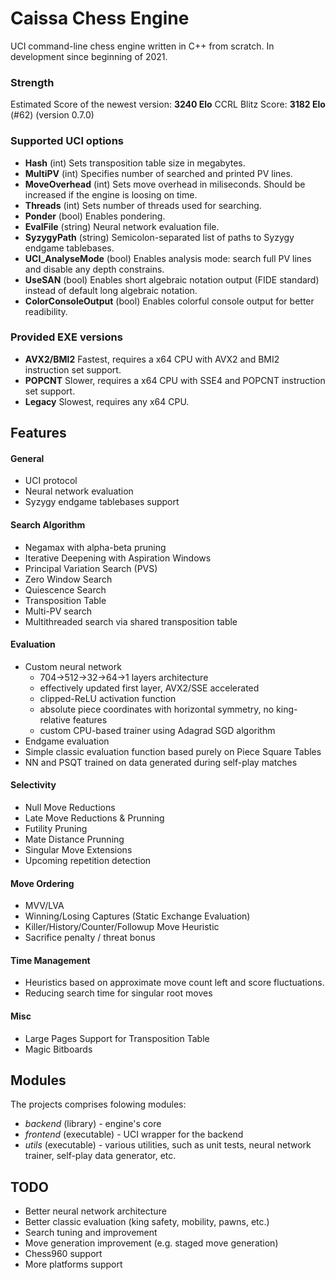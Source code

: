 # Caissa Chess Engine
UCI command-line chess engine written in C++ from scratch. In development since beginning of 2021.

### Strength

Estimated Score of the newest version: **3240 Elo**
CCRL Blitz Score: **3182 Elo** (#62) (version 0.7.0)

### Supported UCI options

* **Hash** (int) Sets transposition table size in megabytes.
* **MultiPV** (int) Specifies number of searched and printed PV lines.
* **MoveOverhead** (int) Sets move overhead in miliseconds. Should be increased if the engine is loosing on time.
* **Threads** (int) Sets number of threads used for searching.
* **Ponder** (bool) Enables pondering.
* **EvalFile** (string) Neural network evaluation file.
* **SyzygyPath** (string) Semicolon-separated list of paths to Syzygy endgame tablebases.
* **UCI_AnalyseMode** (bool) Enables analysis mode: search full PV lines and disable any depth constrains.
* **UseSAN** (bool) Enables short algebraic notation output (FIDE standard) instead of default long algebraic notation.
* **ColorConsoleOutput** (bool) Enables colorful console output for better readibility.


### Provided EXE versions

* **AVX2/BMI2** Fastest, requires a x64 CPU with AVX2 and BMI2 instruction set support.
* **POPCNT** Slower, requires a x64 CPU with SSE4 and POPCNT instruction set support.
* **Legacy** Slowest, requires any x64 CPU.


## Features

#### General
* UCI protocol
* Neural network evaluation
* Syzygy endgame tablebases support

#### Search Algorithm
* Negamax with alpha-beta pruning
* Iterative Deepening with Aspiration Windows
* Principal Variation Search (PVS)
* Zero Window Search
* Quiescence Search
* Transposition Table
* Multi-PV search
* Multithreaded search via shared transposition table

#### Evaluation
* Custom neural network
  * 704&rarr;512&rarr;32&rarr;64&rarr;1 layers architecture
  * effectively updated first layer, AVX2/SSE accelerated
  * clipped-ReLU activation function
  * absolute piece coordinates with horizontal symmetry, no king-relative features
  * custom CPU-based trainer using Adagrad SGD algorithm
* Endgame evaluation
* Simple classic evaluation function based purely on Piece Square Tables
* NN and PSQT trained on data generated during self-play matches

#### Selectivity
* Null Move Reductions
* Late Move Reductions & Prunning
* Futility Pruning
* Mate Distance Prunning
* Singular Move Extensions
* Upcoming repetition detection

#### Move Ordering
* MVV/LVA
* Winning/Losing Captures (Static Exchange Evaluation)
* Killer/History/Counter/Followup Move Heuristic
* Sacrifice penalty / threat bonus

#### Time Management
* Heuristics based on approximate move count left and score fluctuations.
* Reducing search time for singular root moves

#### Misc
* Large Pages Support for Transposition Table
* Magic Bitboards

## Modules

The projects comprises folowing modules:
  * _backend_ (library) - engine's core
  * _frontend_ (executable) - UCI wrapper for the backend
  * _utils_ (executable) - various utilities, such as unit tests, neural network trainer, self-play data generator, etc.
  
## TODO

  * Better neural network architecture
  * Better classic evaluation (king safety, mobility, pawns, etc.)
  * Search tuning and improvement
  * Move generation improvement (e.g. staged move generation)
  * Chess960 support
  * More platforms support